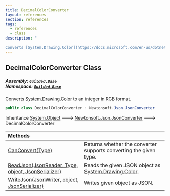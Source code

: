 ```yaml
---
title: DecimalColorConverter
layout: references
section: references
tags:
  - references
  - class
description: "

Converts [System.Drawing.Color](https://docs.microsoft.com/en-us/dotnet/api/System.Drawing.Color 'System.Drawing.Color') to an integer in RGB format."
---
```


## DecimalColorConverter Class
##### **Assembly:** `Guilded.Base`<br/>**Namespace:** [`Guilded.Base`](Guilded.Base 'Guilded.Base')

Converts [System.Drawing.Color](https://docs.microsoft.com/en-us/dotnet/api/System.Drawing.Color 'System.Drawing.Color') to an integer in RGB format.

```csharp
public class DecimalColorConverter : Newtonsoft.Json.JsonConverter
```

Inheritance [System.Object](https://docs.microsoft.com/en-us/dotnet/api/System.Object 'System.Object') &#129106; [Newtonsoft.Json.JsonConverter](https://docs.microsoft.com/en-us/dotnet/api/Newtonsoft.Json.JsonConverter 'Newtonsoft.Json.JsonConverter') &#129106; DecimalColorConverter

| Methods | |
| :--- | :--- |
| [CanConvert(Type)](DecimalColorConverter.CanConvert(Type) 'Guilded.Base.DecimalColorConverter.CanConvert(System.Type)') | Returns whether the converter supports converting the given type. |
| [ReadJson(JsonReader, Type, object, JsonSerializer)](DecimalColorConverter.ReadJson(JsonReader,Type,object,JsonSerializer) 'Guilded.Base.DecimalColorConverter.ReadJson(Newtonsoft.Json.JsonReader, System.Type, object, Newtonsoft.Json.JsonSerializer)') | Reads the given JSON object as [System.Drawing.Color](https://docs.microsoft.com/en-us/dotnet/api/System.Drawing.Color 'System.Drawing.Color'). |
| [WriteJson(JsonWriter, object, JsonSerializer)](DecimalColorConverter.WriteJson(JsonWriter,object,JsonSerializer) 'Guilded.Base.DecimalColorConverter.WriteJson(Newtonsoft.Json.JsonWriter, object, Newtonsoft.Json.JsonSerializer)') | Writes given object as JSON. |
